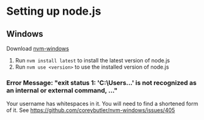 # Setting up node.js

## Windows
Download [nvm-windows](https://github.com/coreybutler/nvm-windows)

1. Run `nvm install latest` to install the latest version of node.js
2. Run `nvm use <version>` to use the installed version of node.js

### Error Message: "exit status 1: 'C:\Users\...' is not recognized as an internal or external command, ..."

Your username has whitespaces in it. You will need to find a shortened form of it. See https://github.com/coreybutler/nvm-windows/issues/405